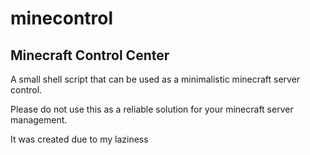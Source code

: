 # minecontrol

Minecraft Control Center
------------------------
 A small shell script that can be used as a minimalistic minecraft server control.

 Please do not use this as a reliable solution for your minecraft server management.

 It was created due to my laziness
